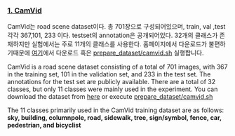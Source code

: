 ### [1. CamVid][CAMVID]

CamVid는 road scene dataset이다. 총 701장으로 구성되어있으며, train, val ,test 각각 367,101, 233 이다. testset의 annotation은 공개되어있다. 32개의 클래스가 존재하지만 실험에서는 주로 11개의 클래스를 사용한다. 홈페이지에서 다운로드가 불편하기때문에 [여기][CAMVID_LINK]에서 다운로드 혹은 [prepare_dataset/camvid.sh](../../prepare_dataset/camvid.sh) 실행합니다.

CamVid is a road scene dataset consisting of a total of 701 images, with 367 in the training set, 101 in the validation set, and 233 in the test set. The annotations for the test set are publicly available. There are a total of 32 classes, but only 11 classes were mainly used in the experiment. You can download the dataset from [here][CAMVID_LINK] or execute [prepare_dataset/camvid.sh](../../prepare_dataset/camvid.sh)

The 11 classes primarily used in the CamVid training dataset are as follows: **sky, building, columnpole, road, sidewalk, tree, sign/symbol, fence, car, pedestrian, and bicyclist**


[CAMVID]:http://mi.eng.cam.ac.uk/research/projects/VideoRec/CamVid/
[CAMVID_LINK]:https://drive.google.com/file/d/15e7J7bLBosM8Aqb6LtkbD7gQFzbZ9TbY/view?usp=drive_link
